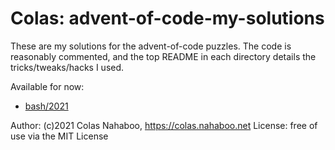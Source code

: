 # Colas: advent-of-code-my-solutions
These are my solutions for the advent-of-code puzzles.
The code is reasonably commented, and the top README in each directory details the tricks/tweaks/hacks I used.

Available for now:
- [bash/2021](bash/2021)

Author: (c)2021 Colas Nahaboo, https://colas.nahaboo.net
License: free of use via the MIT License
